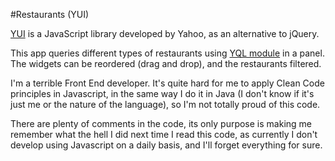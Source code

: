 #Restaurants (YUI)

[YUI](http://yuilibrary.com/) is a JavaScript library developed by Yahoo, as an alternative to jQuery.

This app queries different types of restaurants using [YQL module](http://yuilibrary.com/yui/docs/yql/) in a panel. The widgets can be reordered (drag and drop), and the restaurants filtered.

I'm a terrible Front End developer. It's quite hard for me to apply Clean Code principles in Javascript, in the same way I do it in Java (I don't know if it's just me or the nature of the language), so I'm not totally proud of this code.

There are plenty of comments in the code, its only purpose is making me remember what the hell I did next time I read this code, as currently I don't develop using Javascript on a daily basis, and I'll forget everything for sure.
